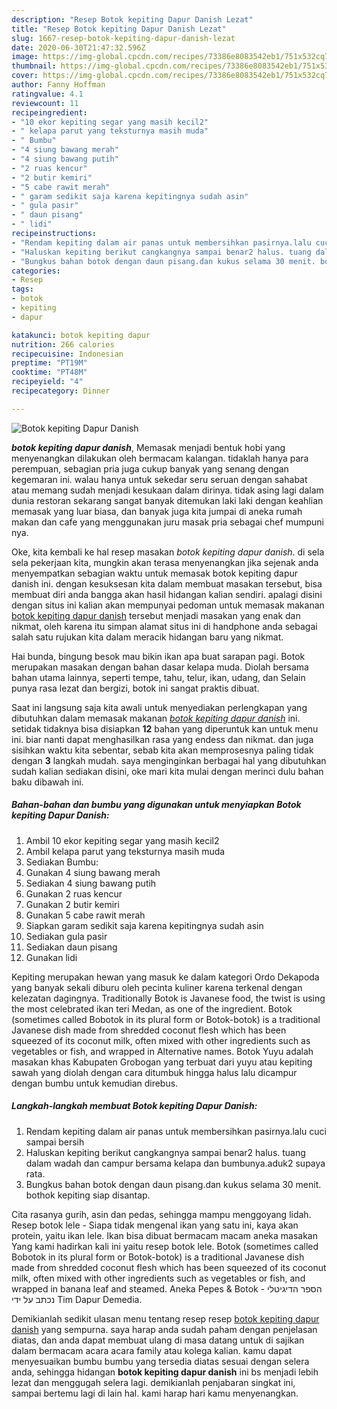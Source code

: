 ```yaml
---
description: "Resep Botok kepiting Dapur Danish Lezat"
title: "Resep Botok kepiting Dapur Danish Lezat"
slug: 1667-resep-botok-kepiting-dapur-danish-lezat
date: 2020-06-30T21:47:32.596Z
image: https://img-global.cpcdn.com/recipes/73386e8083542eb1/751x532cq70/botok-kepiting-dapur-danish-foto-resep-utama.jpg
thumbnail: https://img-global.cpcdn.com/recipes/73386e8083542eb1/751x532cq70/botok-kepiting-dapur-danish-foto-resep-utama.jpg
cover: https://img-global.cpcdn.com/recipes/73386e8083542eb1/751x532cq70/botok-kepiting-dapur-danish-foto-resep-utama.jpg
author: Fanny Hoffman
ratingvalue: 4.1
reviewcount: 11
recipeingredient:
- "10 ekor kepiting segar yang masih kecil2"
- " kelapa parut yang teksturnya masih muda"
- " Bumbu"
- "4 siung bawang merah"
- "4 siung bawang putih"
- "2 ruas kencur"
- "2 butir kemiri"
- "5 cabe rawit merah"
- " garam sedikit saja karena kepitingnya sudah asin"
- " gula pasir"
- " daun pisang"
- " lidi"
recipeinstructions:
- "Rendam kepiting dalam air panas untuk membersihkan pasirnya.lalu cuci sampai bersih"
- "Haluskan kepiting berikut cangkangnya sampai benar2 halus. tuang dalam wadah dan campur bersama kelapa dan bumbunya.aduk2 supaya rata."
- "Bungkus bahan botok dengan daun pisang.dan kukus selama 30 menit. bothok kepiting siap disantap."
categories:
- Resep
tags:
- botok
- kepiting
- dapur

katakunci: botok kepiting dapur 
nutrition: 266 calories
recipecuisine: Indonesian
preptime: "PT19M"
cooktime: "PT48M"
recipeyield: "4"
recipecategory: Dinner

---
```



![Botok kepiting Dapur Danish](https://img-global.cpcdn.com/recipes/73386e8083542eb1/751x532cq70/botok-kepiting-dapur-danish-foto-resep-utama.jpg)

<b><i>botok kepiting dapur danish</i></b>, Memasak menjadi bentuk hobi yang menyenangkan dilakukan oleh bermacam kalangan. tidaklah hanya para perempuan, sebagian pria juga cukup banyak yang senang dengan kegemaran ini. walau hanya untuk sekedar seru seruan dengan sahabat atau memang sudah menjadi kesukaan dalam dirinya. tidak asing lagi dalam dunia restoran sekarang sangat banyak ditemukan laki laki dengan keahlian memasak yang luar biasa, dan banyak juga kita jumpai di aneka rumah makan dan cafe yang menggunakan juru masak pria sebagai chef mumpuni nya.

Oke, kita kembali ke hal resep masakan <i>botok kepiting dapur danish</i>. di sela sela pekerjaan kita, mungkin akan terasa menyenangkan jika sejenak anda menyempatkan sebagian waktu untuk memasak botok kepiting dapur danish ini. dengan kesuksesan kita dalam membuat masakan tersebut, bisa membuat diri anda bangga akan hasil hidangan kalian sendiri. apalagi disini dengan situs ini kalian akan mempunyai pedoman untuk memasak makanan <u>botok kepiting dapur danish</u> tersebut menjadi masakan yang enak dan nikmat, oleh karena itu simpan alamat situs ini di handphone anda sebagai salah satu rujukan kita dalam meracik hidangan baru yang nikmat.

Hai bunda, bingung besok mau bikin ikan apa buat sarapan pagi. Botok merupakan masakan dengan bahan dasar kelapa muda. Diolah bersama bahan utama lainnya, seperti tempe, tahu, telur, ikan, udang, dan Selain punya rasa lezat dan bergizi, botok ini sangat praktis dibuat.


Saat ini langsung saja kita awali untuk menyediakan perlengkapan yang dibutuhkan dalam memasak makanan <u><i>botok kepiting dapur danish</i></u> ini. setidak tidaknya bisa disiapkan <b>12</b> bahan yang diperuntuk kan untuk menu ini. biar nanti dapat menghasilkan rasa yang endess dan nikmat. dan juga sisihkan waktu kita sebentar, sebab kita akan memprosesnya paling tidak dengan <b>3</b> langkah mudah. saya menginginkan berbagai hal yang dibutuhkan sudah kalian sediakan disini, oke mari kita mulai dengan merinci dulu bahan baku dibawah ini.

<!--inarticleads1-->

##### Bahan-bahan dan bumbu yang digunakan untuk menyiapkan Botok kepiting Dapur Danish:

1. Ambil 10 ekor kepiting segar yang masih kecil2
1. Ambil  kelapa parut yang teksturnya masih muda
1. Sediakan  Bumbu:
1. Gunakan 4 siung bawang merah
1. Sediakan 4 siung bawang putih
1. Gunakan 2 ruas kencur
1. Gunakan 2 butir kemiri
1. Gunakan 5 cabe rawit merah
1. Siapkan  garam sedikit saja karena kepitingnya sudah asin
1. Sediakan  gula pasir
1. Sediakan  daun pisang
1. Gunakan  lidi


Kepiting merupakan hewan yang masuk ke dalam kategori Ordo Dekapoda yang banyak sekali diburu oleh pecinta kuliner karena terkenal dengan kelezatan dagingnya. Traditionally Botok is Javanese food, the twist is using the most celebrated ikan teri Medan, as one of the ingredient. Botok (sometimes called Bobotok in its plural form or Botok-botok) is a traditional Javanese dish made from shredded coconut flesh which has been squeezed of its coconut milk, often mixed with other ingredients such as vegetables or fish, and wrapped in Alternative names. Botok Yuyu adalah masakan khas Kabupaten Grobogan yang terbuat dari yuyu atau kepiting sawah yang diolah dengan cara ditumbuk hingga halus lalu dicampur dengan bumbu untuk kemudian direbus. 

<!--inarticleads2-->

##### Langkah-langkah membuat Botok kepiting Dapur Danish:

1. Rendam kepiting dalam air panas untuk membersihkan pasirnya.lalu cuci sampai bersih
1. Haluskan kepiting berikut cangkangnya sampai benar2 halus. tuang dalam wadah dan campur bersama kelapa dan bumbunya.aduk2 supaya rata.
1. Bungkus bahan botok dengan daun pisang.dan kukus selama 30 menit. bothok kepiting siap disantap.


Cita rasanya gurih, asin dan pedas, sehingga mampu menggoyang lidah. Resep botok lele - Siapa tidak mengenal ikan yang satu ini, kaya akan protein, yaitu ikan lele. Ikan bisa dibuat bermacam macam aneka masakan Yang kami hadirkan kali ini yaitu resep botok lele. Botok (sometimes called Bobotok in its plural form or Botok-botok) is a traditional Javanese dish made from shredded coconut flesh which has been squeezed of its coconut milk, often mixed with other ingredients such as vegetables or fish, and wrapped in banana leaf and steamed. Aneka Pepes &amp; Botok - הספר הדיגיטלי נכתב על ידי Tim Dapur Demedia. 

Demikianlah sedikit ulasan menu tentang resep resep <u>botok kepiting dapur danish</u> yang sempurna. saya harap anda sudah paham dengan penjelasan diatas, dan anda dapat membuat ulang di masa datang untuk di sajikan dalam bermacam acara acara family atau kolega kalian. kamu dapat menyesuaikan bumbu bumbu yang tersedia diatas sesuai dengan selera anda, sehingga hidangan <b>botok kepiting dapur danish</b> ini bs menjadi lebih lezat dan menggugah selera lagi. demikianlah penjabaran singkat ini, sampai bertemu lagi di lain hal. kami harap hari kamu menyenangkan.
